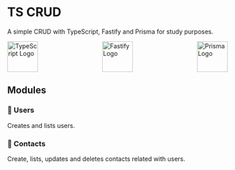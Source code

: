 # TS CRUD

A simple CRUD with TypeScript, Fastify and Prisma for study purposes.

<div style="display: flex; flex-direction: row; justify-content: space-between; gap: 20px;">
  <img src="https://cdn.jsdelivr.net/gh/devicons/devicon@latest/icons/typescript/typescript-original.svg" alt="TypeScript Logo" style="height: 70px; width:70px;" />
  <img src="https://cdn.jsdelivr.net/gh/devicons/devicon@latest/icons/fastify/fastify-plain.svg" alt=" Fastify Logo" style="height: 70px; width:70px;" />
  <img src="https://cdn.jsdelivr.net/gh/devicons/devicon@latest/icons/prisma/prisma-original.svg" alt="Prisma Logo" style="height: 70px; width:70px;" />
</div>

## Modules

### 👥 Users

Creates and lists users.

### 📒 Contacts

Create, lists, updates and deletes contacts related with users.

